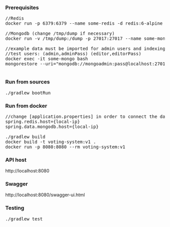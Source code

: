 ### Prerequisites
<pre>
//Redis
docker run -p 6379:6379 --name some-redis -d redis:6-alpine redis-server --appendonly yes

//Mongodb (change /tmp/dump if necessary)
docker run -v /tmp/dump:/dump -p 27017:27017 --name some-mongo -e MONGO_INITDB_ROOT_USERNAME=mongoadmin -e MONGO_INITDB_ROOT_PASSWORD=pass -d mongo:4.2.8-bionic

//example data must be imported for admin users and indexing (votingSystem.tar)
//test users: (admin,adminPass) (editor,editorPass)
docker exec -it some-mongo bash
mongorestore --uri="mongodb://mongoadmin:pass@localhost:27017/?authSource=admin" -d votingSystem /dump/votingSystem

</pre>

### Run from sources
<pre>
./gradlew bootRun
</pre>

### Run from docker
<pre>
//change [application.properties] in order to connect the databases:
spring.redis.host={local-ip}
spring.data.mongodb.host={local-ip}

./gradlew build
docker build -t voting-system:v1 .
docker run -p 8080:8080 --rm voting-system:v1
</pre>

### API host
http://localhost:8080

### Swagger
http://localhost:8080/swagger-ui.html


### Testing
<pre>
./gradlew test
</pre>


